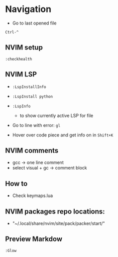 # Navigation

- Go to last opened file

`Ctrl-^`

## NVIM setup

`:checkhealth`

## NVIM LSP

- `:LspInstallInfo`
- `:LspInstall python`
- `:LspInfo` 
  - to show currently active LSP for file

- Go to line with error:
`gl`
- Hover over code piece and get info on in
`Shift+K`

## NVIM comments
- gcc -> one line comment
- select visual + gc -> comment block

## How to 

- Check keymaps.lua

## NVIM packages repo locations:
- "~/.local/share/nvim/site/pack/packer/start/"

## Preview Markdow
```bash 
:Glow
```

